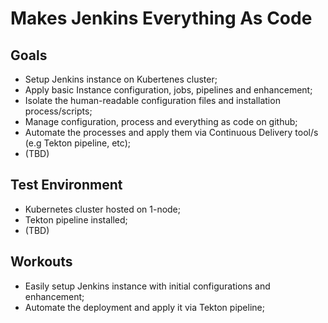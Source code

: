 # Makes Jenkins Everything As Code
## Goals
- Setup Jenkins instance on Kubertenes cluster;
- Apply basic Instance configuration, jobs, pipelines and enhancement;
- Isolate the human-readable configuration files and installation process/scripts;
- Manage configuration, process and everything as code on github;
- Automate the processes and apply them via Continuous Delivery tool/s (e.g Tekton pipeline, etc);
- (TBD)


## Test Environment
- Kubernetes cluster hosted on 1-node;
- Tekton pipeline installed;
- (TBD)

## Workouts
- Easily setup Jenkins instance with initial configurations and enhancement;
- Automate the deployment and apply it via Tekton pipeline;

